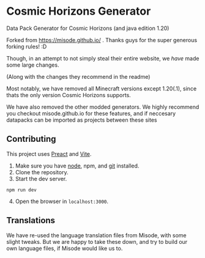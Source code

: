 # Cosmic Horizons Generator
Data Pack Generator for Cosmic Horizons (and java edition 1.20)

Forked from https://misode.github.io/ . Thanks guys for the super generous forking rules! :D

Though, in an attempt to not simply steal their entire website, we _have_ made some large changes.

(Along with the changes they recommend in the readme)

Most notably, we have removed all Minecraft versions except 1.20(.1), since thats the only version Cosmic Horizons supports.

We have also removed the other modded generators. We highly recommend you checkout misode.github.io for these features, 
and if neccesary datapacks can be imported as projects between these sites

## Contributing
This project uses [Preact](https://preactjs.com/) and [Vite](https://vitejs.dev/).
1. Make sure you have [node](https://nodejs.org/), npm, and [git](https://git-scm.com/) installed.
2. Clone the repository.
3. Start the dev server.
```
npm run dev
```
4. Open the browser in `localhost:3000`.


## Translations

We have re-used the language translation files from Misode, with some slight tweaks. But we are happy to take these down, and try to build our own language files, if Misode would like us to.
